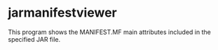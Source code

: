 jarmanifestviewer
=================

This program shows the MANIFEST.MF main attributes included in the specified JAR file.
